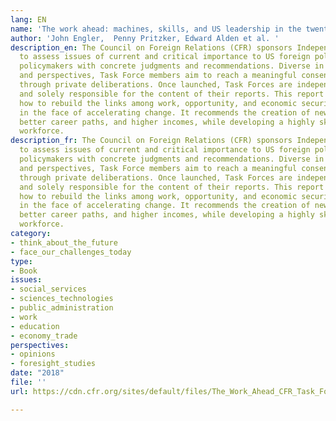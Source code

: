 ```yaml
---
lang: EN
name: 'The work ahead: machines, skills, and US leadership in the twenty-first century'
author: 'John Engler,  Penny Pritzker, Edward Alden et al. '
description_en: The Council on Foreign Relations (CFR) sponsors Independent Task Forces
  to assess issues of current and critical importance to US foreign policy and provide
  policymakers with concrete judgments and recommendations. Diverse in backgrounds
  and perspectives, Task Force members aim to reach a meaningful consensus on policy
  through private deliberations. Once launched, Task Forces are independent of CFR
  and solely responsible for the content of their reports. This report focuses on
  how to rebuild the links among work, opportunity, and economic security for all
  in the face of accelerating change. It recommends the creation of new work opportunities,
  better career paths, and higher incomes, while developing a highly skilled and adaptable
  workforce.
description_fr: The Council on Foreign Relations (CFR) sponsors Independent Task Forces
  to assess issues of current and critical importance to US foreign policy and provide
  policymakers with concrete judgments and recommendations. Diverse in backgrounds
  and perspectives, Task Force members aim to reach a meaningful consensus on policy
  through private deliberations. Once launched, Task Forces are independent of CFR
  and solely responsible for the content of their reports. This report focuses on
  how to rebuild the links among work, opportunity, and economic security for all
  in the face of accelerating change. It recommends the creation of new work opportunities,
  better career paths, and higher incomes, while developing a highly skilled and adaptable
  workforce.
category:
- think_about_the_future
- face_our_challenges_today
type:
- Book
issues:
- social_services
- sciences_technologies
- public_administration
- work
- education
- economy_trade
perspectives:
- opinions
- foresight_studies
date: "2018"
file: ''
url: https://cdn.cfr.org/sites/default/files/The_Work_Ahead_CFR_Task_Force_Report.pdf

---
```

